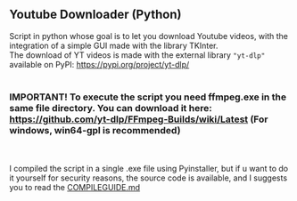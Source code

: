 ## Youtube Downloader (Python)

Script in python whose goal is to let you download Youtube videos, with the integration of a simple GUI made with the library TKInter.
<br>The download of YT videos is made with the external library `"yt-dlp"` available on PyPI: https://pypi.org/project/yt-dlp/
<br>
<br>
### IMPORTANT! To execute the script you need ffmpeg.exe in the same file directory. You can download it here: https://github.com/yt-dlp/FFmpeg-Builds/wiki/Latest (For windows, win64-gpl is recommended)
<br><br>I compiled the script in a single .exe file using Pyinstaller, but if u want to do it yourself for security reasons, the source code is available, and I suggests you to read the [COMPILEGUIDE.md](COMPILEGUIDE.md)
